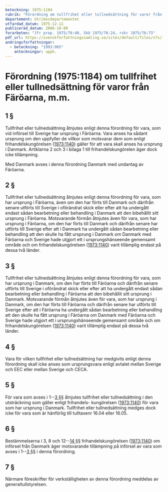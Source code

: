 ```yaml
---
beteckning: 1975:1184
rubrik: "Förordning om tullfrihet eller tullnedsättning för varor från Färöarna, m.m."
departement: Utrikesdepartementet
utfardad_datum: 1975-12-11
publicerad_datum: 2008-10-09
forarbeten: "Jfr prop. 1975/76:40, SkU 1975/76:24, rskr 1975/76:73"
pdf_url: https://svenskforfattningssamling.se/sites/default/files/sfs/1975-12/SFS1975-1184.pdf
andringsforfattningar:
  - beteckning: "1993:965"
    anteckningar: upph.
---
```


# Förordning (1975:1184) om tullfrihet eller tullnedsättning för varor från Färöarna, m.m.

## 1 §

Tullfrihet eller tullnedsättning åtnjutes enligt denna förordning för vara, som vid införsel till Sverige har ursprung i Färöarna. Vara anses ha sådant ursprung om den uppfyller de villkor som motsvarar dem som enligt frihandelskungörelsen ([1973:1140](https://selex.se/eli/sfs/1973/1140)) gäller för att vara skall anses ha ursprung i Danmark. Artiklarna 2 och 3 i bilaga 1 till frihandelskungörelen äger dock icke tillämpning.

Med Danmark avses i denna förordning Danmark med undantag av Färöarna.

## 2 §

Tullfrihet eller tullnedsättning åtnjutes enligt denna förordning för vara, som har ursprung i Färöarna, även om den har förts till Danmark och därifrån senare utförts till Sverige i oförändrat skick eller efter att ha undergått endast sådan bearbetning eller behandling i Danmark att den bibehållit sitt ursprung i Färöarna. Motsvarande förmån åtnjutes även för vara, som har ursprung i Färöarna, om den har förts till Danmark och därifrån senare har utförts till Sverige efter att i Danmark ha undergått sådan bearbetning eller behandling att den skulle ha fått ursprung i Danmark om Danmark med Färöarna och Sverige hade utgjort ett i ursprungshänseende gemensamt område och om frihandelskungörelsen ([1973:1140](https://selex.se/eli/sfs/1973/1140)) varit tillämplig endast på dessa två länder.

## 3 §

Tullfrihet eller tullnedsättning åtnjutes enligt denna förordning för vara, som har ursprung i Danmark, om den har förts till Färöarna och därifrån senare utförts till Sverige i oförändrat skick eller efter att ha undergått endast sådan bearbetning eller behandling i Färöarna att den bibehållit sitt ursprung i Danmark. Motsvarande förmån åtnjutes även för vara, som har ursprung i Danmark, om den har förts till Färöarna och därifrån senare har utförts till Sverige efter att i Färöarna ha undergått sådan bearbetning eller behandling att den skulle ha fått ursprung i Färöarna om Danmark med Färöarna och Sverige hade utgjort ett i ursprungshänseende gemensamt område och om frihandelskungörelsen ([1973:1140](https://selex.se/eli/sfs/1973/1140)) varit tillämplig endast på dessa två länder.

## 4 §

Vara för vilken tullfrihet eller tullnedsättning har medgivits enligt denna förordning skall icke anses som ursprungsvara enligt avtalet mellan Sverige och EEC eller mellan Sverige och CECA.

## 5 §

För vara som avses i 1--[3 §](#3)§ åtnjutes tullfrihet eller tullnedsättning i den utsträckning som gäller enligt frihandels- kungörelsen ([1973:1140](https://selex.se/eli/sfs/1973/1140)) för vara som har ursprung i Danmark. Tullfrihet eller tullnedsättning medges dock icke för vara som är hänförlig till tulltaxenr 16.04 eller 16.05.

## 6 §

Bestämmelserna i 3, 8 och 12--[14 §](#14)§ frihandelskungörelsen ([1973:1140](https://selex.se/eli/sfs/1973/1140)) om införsel från Danmark äger motsvarande tillämpning på införsel av vara som avses i 1--[3 §](#3)§ i denna förordning.

## 7 §

Närmare föreskrifter för verkställigheten av denna förordning meddelas av generaltullstyrelsen.